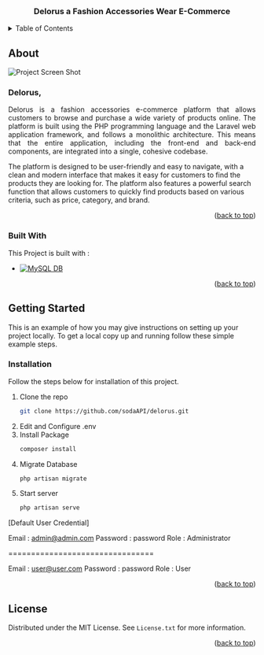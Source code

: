 <a name="readme-top"></a>

<!-- LOGO -->
<br />

  <h3 align="center">Delorus a Fashion Accessories Wear E-Commerce</h3>

<!-- TABLE OF CONTENTS -->
<details>
  <summary>Table of Contents</summary>
  <ol>
    <li>
      <a href="#about-the-project">About The Project</a>
      <ul>
        <li><a href="#built-with">Built With</a></li>
      </ul>
    </li>
    <li>
      <a href="#getting-started">Getting Started</a>
      <ul>
        <li><a href="#installation">Installation</a></li>
      </ul>
    </li>
    <li><a href="#license">License</a></li>
  </ol>
</details>

<!-- ABOUT THE PROJECT -->
## About

![Project Screen Shot][example-screenshot]

<div>
<h3>Delorus,</h3>
<p align="justify">Delorus is a fashion accessories e-commerce platform that allows customers to browse and purchase a wide variety of products online. The platform is built using the PHP programming language and the Laravel web application framework, and follows a monolithic architecture. This means that the entire application, including the front-end and back-end components, are integrated into a single, cohesive codebase.

The platform is designed to be user-friendly and easy to navigate, with a clean and modern interface that makes it easy for customers to find the products they are looking for. The platform also features a powerful search function that allows customers to quickly find products based on various criteria, such as price, category, and brand.</p>
</div>

<p align="right">(<a href="#readme-top">back to top</a>)</p>

### Built With

This Project is built with :

* [![MySQL DB][MySQL]][MySQL-url]

<p align="right">(<a href="#readme-top">back to top</a>)</p>

<!-- GETTING STARTED -->
## Getting Started

This is an example of how you may give instructions on setting up your project locally.
To get a local copy up and running follow these simple example steps.

### Installation

Follow the steps below for installation of this project.

1. Clone the repo
   ```sh
   git clone https://github.com/sodaAPI/delorus.git
   ```
2. Edit and Configure .env 
3. Install Package
   ```sh
   composer install
   ```
4. Migrate Database
   ```sh
   php artisan migrate
   ```
5. Start server
   ```sh
   php artisan serve
   ```
   
[Default User Credential]

Email       : admin@admin.com
Password    : password
Role        : Administrator

================================

Email       : user@user.com
Password    : password
Role        : User
   
<p align="right">(<a href="#readme-top">back to top</a>)</p>

<!-- LICENSE -->
## License

Distributed under the MIT License. See `License.txt` for more information.

<p align="right">(<a href="#readme-top">back to top</a>)</p>

<!-- MARKDOWN LINKS & IMAGES -->
<!-- https://www.markdownguide.org/basic-syntax/#reference-style-links -->
[example-screenshot]: /frontend/public/Screenshot.png
[React.js]: https://img.shields.io/badge/React_Js-20232A?style=for-the-badge&logo=react&logoColor=61DAFB
[Node.js]: https://img.shields.io/badge/Node_Js-20232A?style=for-the-badge&logo=node.js&logoColor=339933
[MySQL]: https://img.shields.io/badge/MySQL-20232A?style=for-the-badge&logo=mysql&logoColor=4479A1
[Sequelize]: https://img.shields.io/badge/Sequelize-20232A?style=for-the-badge&logo=sequelize&logoColor=52B0E7
[Expressjs]: https://img.shields.io/badge/Express_Js-20232A?style=for-the-badge&logo=express&logoColor=000000
[Express-url]: https://expressjs.com/
[Sequelize-url]: https://sequelize.org/
[MySQL-url]: https://www.mysql.com/
[Nodejs-url]: https://nodejs.org/en/
[React-url]: https://reactjs.org/
